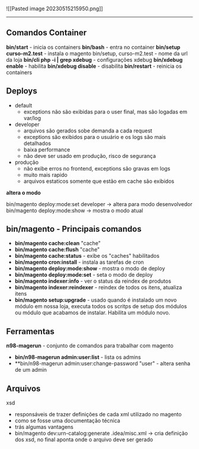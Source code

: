 
![[Pasted image 20230515215950.png]]

---

## Comandos Container

**bin/start** - inicia os containers
**bin/bash** - entra no container 
**bin/setup curso-m2.test**  - instala o magento bin/setup, curso-m2.test - nome da url da loja
**bin/cli php -i | grep xdebug** - configurações xdebug 
**bin/xdebug enable** - habilita 
**bin/xdebug disable** - disabilita
**bin/restart** - reinicia os containers

## Deploys

- default 
	- exceptions não são exibidas para o user final, mas são logadas em var/log
- developer
	- arquivos são gerados sobe demanda a cada request
	- exceptions são exibidos para o usuário e os logs são mais detalhados
	- baixa performance
	- não deve ser usado em produção, risco de segurança
- produção
	- não exibe erros no frontend, exceptions são gravas em logs
	- muito mais rapido
	- arquivos estaticos somente que estão em cache são exibidos

**altera o modo**

bin/magento deploy:mode:set developer -> altera para modo desenvolvedor
bin/magento deploy:mode:show -> mostra o modo atual


## bin/magento - Principais comandos 
- **bin/magento cache:clean** "cache"
- **bin/magento cache:flush**  "cache"
- **bin/magento cache:status** - exibe os "caches" habilitados
- **bin/magento cron:install** - instala as tarefas de cron
- **bin/magento deploy:mode:show** - mostra o modo de deploy 
- **bin/magento deploy:mode:set** - seta o modo de deploy
- **bin/magento indexer:info** - ver  o status da reindex de produtos
- **bin/magento indexer:reindexer** - reindex de todos os itens, atualiza itens
-  **bin/magento setup:upgrade** - usado quando é instalado um novo módulo em nossa loja, executa todos os scritps de setup dos módulos ou módulo que acabamos de instalar. Habilita um módulo novo.

## Ferramentas

**n98-magerun** - conjunto de comandos para trabalhar com magento
- **bin/n98-magerun admin:user:list** - lista os admins
- **bin/n98-magerun admin:user:change-password "user" - altera senha de um admin





## Arquivos

xsd 
- responsáveis de trazer definições  de cada xml utilizado no magento
- como se fosse uma documentação técnica
- trás algumas vantagens
- bin/magento dev:urn-catalog:generate .idea/misc.xml -> cria definição dos xsd, no final aponta onde o arquivo deve ser gerado
